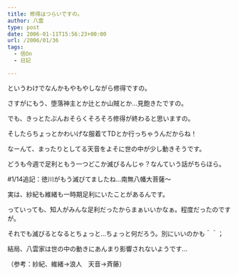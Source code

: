 ```yaml
---
title: 修得はつらいですの。
author: 八雲
type: post
date: 2006-01-11T15:56:23+00:00
url: /2006/01/36
tags:
  - 信On
  - 日記

---
```

というわけでなんかもやもやしながら修得ですの。
  
さすがにもう、堕落神主とか辻とか山賊とか…見飽きたですの。

でも、きっとたぶんおそらくそろそろ修得が終わると思いますの。
  
そしたらちょっとかわいげな服着てTDとか行っちゃうんだからね！

なーんて、まったりとしてる天音をよそに世の中が少し動きそうです。
  
どうも今週で足利ともう一つどこか滅びるんじゃ？なんていう話がちらほら。
  
#1/14追記：徳川がもう滅びてましたね…南無八幡大菩薩～
  
実は、紗紀も維緒も一時期足利にいたことがあるんです。
  
っていっても、知人がみんな足利だったからまぁいいかなぁ。程度だったのですが。
  
それでも滅びるとなるとちょっと…ちょっと何だろう。別にいいのかも＾＾；

結局、八雲家は世の中の動きにあんまり影響されないようです…
  
（参考：紗紀、維緒→浪人　天音→斉藤）
